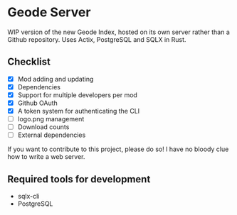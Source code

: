 # Geode Server

WIP version of the new Geode Index, hosted on its own server rather than a Github repository. Uses Actix, PostgreSQL and SQLX in Rust.

## Checklist

- [x] Mod adding and updating
- [x] Dependencies
- [x] Support for multiple developers per mod
- [x] Github OAuth
- [x] A token system for authenticating the CLI
- [ ] logo.png management
- [ ] Download counts
- [ ] External dependencies

If you want to contribute to this project, please do so! I have no bloody clue how to write a web server.

## Required tools for development

- sqlx-cli
- PostgreSQL

